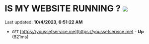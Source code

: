 # IS MY WEBSITE RUNNING ? [![](https://img.shields.io/static/v1?label=Sponsor&message=%E2%9D%A4&logo=GitHub&color=%23fe8e86)](https://github.com/sponsors/<username>)

Last updated: **10/4/2023, 6:51:22 AM**

- `GET` [https://youssefservice.me](https://youssefservice.me) - **Up** (821ms)
